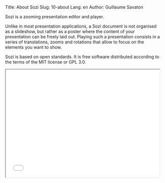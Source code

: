 Title: About Sozi
Slug: 10-about
Lang: en
Author: Guillaume Savaton

Sozi is a zooming presentation editor and player.

Unlike in most presentation applications, a Sozi document is not organised as a slideshow,
but rather as a poster where the content of your presentation can be freely laid out.
Playing such a presentation consists in a series of translations, zooms and rotations
that allow to focus on the elements you want to show.

Sozi is based on open standards.
It is free software distributed according to the terms of the MIT license or GPL 3.0.

<iframe width="500px" height="350px" src="|filename|/images/this-is-not-a-slideshow.fast.svg">
</iframe>

